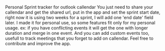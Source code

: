 Personal Sprint tracker for outlook callendar
You just need to share your callendar and get the shared url, put in the app and set the sprint start date, right now it is using two weeks for a sprint, I will add one 'end date' field later.
I made it for personal use, so some features fit only for my personal usage. ex: if you have conflicting events it will get the one with longer duration and merge in one event. 
And you can add custom events too, usefull to track meetings that you forget to add on callendar. 
Feel free to contribute and improve the app. 
